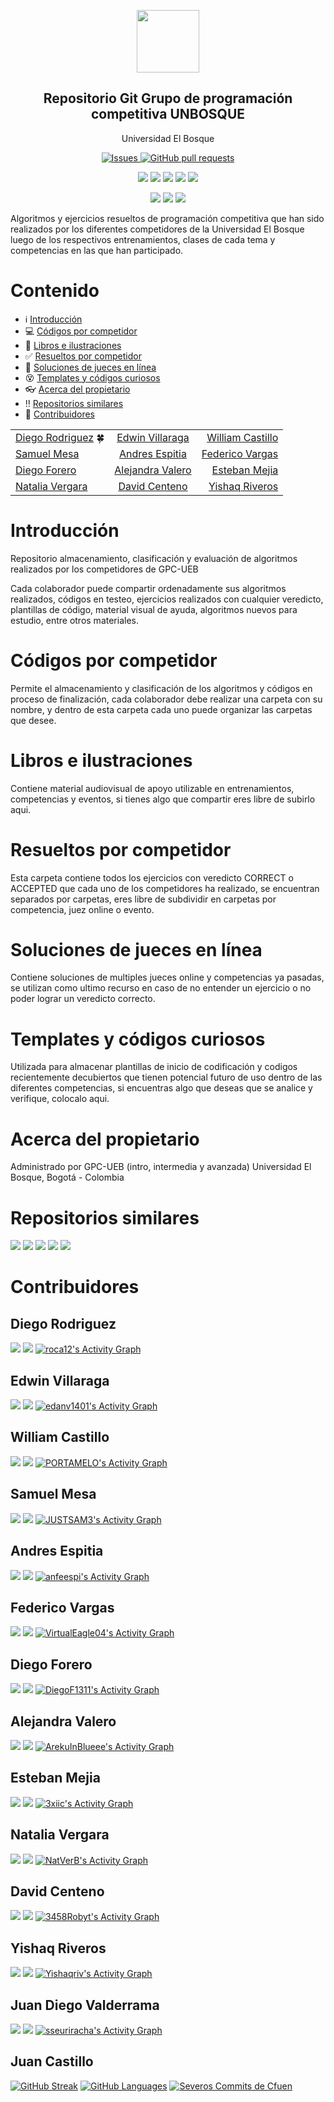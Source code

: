 


<p align="center">
 <img width="100px" src="https://www.iconsdb.com/icons/preview/royal-blue/code-xxl.png" align="center"  />
 <h2 align="center">Repositorio Git Grupo de programación competitiva UNBOSQUE</h2>
 <p align="center">Universidad El Bosque</p>
</p>
  <p align="center">
    <a href="https://github.com/roca12/UEB_CP/issues">
      <img alt="Issues" src="https://img.shields.io/github/issues/roca12/UEB_CP?color=0088ff&style=for-the-badge" />
    </a>
    <a href="https://github.com/roca12/UEB_CP/pulls">
      <img alt="GitHub pull requests" src="https://img.shields.io/github/issues-pr/roca12/UEB_CP?color=0088ff&style=for-the-badge" />
    </a>
    <br />
  </p>
   <p align="center">
      <img  src="https://img.shields.io/github/languages/count/roca12/UEB_CP?label=Formatos&color=yellow&style=for-the-badge" />
      <img  src="https://img.shields.io/github/repo-size/roca12/UEB_CP?color=important&style=for-the-badge" />
      <img  src="https://img.shields.io/github/last-commit/roca12/UEB_CP?style=for-the-badge">
      <img  src="https://img.shields.io/github/contributors/roca12/UEB_CP?color=blueviolet&style=for-the-badge" />
      <img  src="https://img.shields.io/github/commit-activity/w/roca12/UEB_CP?style=for-the-badge" />
    <br />
  </p>
  <p align="center">
      <img  src="https://img.shields.io/badge/Python-3.X-informational?logo=python&logoColor=white&color=green&style=for-the-badge" />
      <img  src="https://img.shields.io/badge/C++-14-informational?logo=c&logoColor=white&color=red&style=for-the-badge" />
      <img  src="https://img.shields.io/badge/Java-11-informational?logo=java&logoColor=white&color=blue&style=for-the-badge" />
    <br />
  </p>
</p>

Algoritmos y ejercicios resueltos de programación competitiva que han sido realizados por los diferentes competidores de la Universidad El Bosque luego de los respectivos entrenamientos, clases de cada tema y competencias en las que han participado.


# Contenido
- :information_source: [Introducción](#introducción)
- :computer: [Códigos por competidor](#códigos-por-competidor)
- :orange_book: [Libros e ilustraciones](#libros-e-ilustraciones)
- :white_check_mark: [Resueltos por competidor](#resueltos-por-competidor)
- :100: [Soluciones de jueces en línea](#soluciones-de-jueces-en-línea)
- :dizzy_face: [Templates y códigos curiosos](#templates-y-códigos-curiosos)
- :eyeglasses: [Acerca del propietario](#acerca-del-propietario)
- :bangbang: [Repositorios similares](#repositorios-similares)
- :turtle: [Contribuidores](#contribuidores)

|                                         |                                               |                                          |
| :---                                    |    :----:                                     |                                     ---: |
| [Diego Rodriguez](#diego-rodriguez) :four_leaf_clover:    |   [Edwin Villaraga](#edwin-villaraga)         | [William Castillo](#william-castillo)    |
| [Samuel Mesa](#samuel-mesa)             |   [Andres Espitia](#andres-espitia)           | [Federico Vargas](#federico-vargas)      |
| [Diego Forero](#diego-forero)           |   [Alejandra Valero](#alejandra-valero)       | [Esteban Mejia](#esteban-mejia)          |
| [Natalia Vergara](#natalia-vergara)     |   [David Centeno](#david-centeno)             | [Yishaq Riveros](#yishaq-riveros)          |

# Introducción

Repositorio almacenamiento, clasificación y evaluación de algoritmos realizados por los competidores de GPC-UEB

Cada colaborador puede compartir ordenadamente sus algoritmos realizados, códigos en testeo, ejercicios realizados con cualquier veredicto, plantillas de código, material visual de ayuda, algoritmos nuevos para estudio, entre otros materiales.

# Códigos por competidor

Permite el almacenamiento y clasificación de los algoritmos y códigos en proceso de finalización, cada colaborador debe realizar una carpeta con su nombre, y dentro de esta carpeta cada uno puede organizar las carpetas que desee.

# Libros e ilustraciones

Contiene material audiovisual de apoyo utilizable en entrenamientos, competencias y eventos, si tienes algo que compartir eres libre de subirlo aqui.

# Resueltos por competidor

Esta carpeta contiene todos los ejercicios con veredicto CORRECT o ACCEPTED que cada uno de los competidores ha realizado, se encuentran separados por carpetas, eres libre de subdividir en carpetas por competencia, juez online o evento.

# Soluciones de jueces en línea

Contiene soluciones de multiples jueces online y competencias ya pasadas, se utilizan como ultimo recurso en caso de no entender un ejercicio o no poder lograr un veredicto correcto.

# Templates y códigos curiosos

Utilizada para almacenar plantillas de inicio de codificación y codigos recientemente decubiertos que tienen potencial futuro de uso dentro de las diferentes competencias, si encuentras algo que deseas que se analice y verifique, colocalo aqui.

# Acerca del propietario
Administrado por GPC-UEB (intro, intermedia y avanzada)
Universidad El Bosque, Bogotá - Colombia

# Repositorios similares
[![](https://github-readme-stats.vercel.app/api/pin/?username=roca12&repo=gpccodes&show_owner=true&theme=dark)](https://github.com/roca12/gpccodes)
[![](https://github-readme-stats.vercel.app/api/pin/?username=ahoraSoyPeor&repo=notebook_descomUNAL&show_owner=true&theme=dark)](https://github.com/ahoraSoyPeor/notebook_descomUNAL)
[![](https://github-readme-stats.vercel.app/api/pin/?username=mhunicken&repo=icpc-team-notebook-el-vasito&show_owner=true&theme=dark)](https://github.com/mhunicken/icpc-team-notebook-el-vasito)
[![](https://github-readme-stats.vercel.app/api/pin/?username=Developer-Y&repo=cs-video-courses&show_owner=true&theme=dark)](https://github.com/Developer-Y/cs-video-courses)
[![](https://github-readme-stats.vercel.app/api/pin/?username=lnishan&repo=awesome-competitive-programming&show_owner=true&theme=dark)](https://github.com/lnishan/awesome-competitive-programming)

# Contribuidores
## Diego Rodriguez 
[![](https://streak-stats.demolab.com/?user=roca12&theme=java-dark&locale=es)](https://github.com/roca12)
[![](https://github-readme-stats.vercel.app/api/top-langs/?username=roca12&layout=compact&langs_count=10&theme=great-gatsby)](https://github.com/roca12)
<a href="https://github.com/ashutosh00710/github-readme-activity-graph"><img alt="roca12's Activity Graph" src="https://github-readme-activity-graph.cyclic.app/graph/?username=roca12&theme=elegant" style="width=200"/></a>
## Edwin Villaraga
[![](https://streak-stats.demolab.com/?user=edanv1401&theme=dracula&locale=es)](https://git.io/streak-stats)
[![](https://github-readme-stats.vercel.app/api/top-langs/?username=edanv1401&layout=compact&&langs_count=10&theme=omni)](https://github.com/edanv1401)
<a href="https://github.com/ashutosh00710/github-readme-activity-graph"><img alt="edanv1401's Activity Graph" src="https://github-readme-activity-graph.cyclic.app/graph/?username=edanv1401&theme=dracula" style="width=200"/></a>
## William Castillo
[![](https://streak-stats.demolab.com/?user=PORTAMELO&theme=midnight-purple&locale=es)](https://git.io/streak-stats)
[![](https://github-readme-stats.vercel.app/api/top-langs/?username=PORTAMELO&layout=compact&&langs_count=10&theme=dark)](https://github.com/PORTAMELO)
<a href="https://github.com/ashutosh00710/github-readme-activity-graph"><img alt="PORTAMELO's Activity Graph" src="https://github-readme-activity-graph.cyclic.app/graph/?username=PORTAMELO&theme=nightowl" style="width=200"/></a>
## Samuel Mesa
[![](https://streak-stats.demolab.com/?user=JUSTSAM3&theme=windows-dark&locale=es)](https://git.io/streak-stats)
[![](https://github-readme-stats.vercel.app/api/top-langs/?username=JUSTSAM3&layout=compact&&langs_count=10&theme=dark)](https://github.com/JUSTSAM3)
<a href="https://github.com/ashutosh00710/github-readme-activity-graph"><img alt="JUSTSAM3's Activity Graph" src="https://github-readme-activity-graph.cyclic.app/graph/?username=JUSTSAM3&theme=github-dark" style="width=200"/></a>
## Andres Espitia
[![](https://streak-stats.demolab.com/?user=anfeespi&theme=radical&locale=es)](https://git.io/streak-stats)
[![](https://github-readme-stats.vercel.app/api/top-langs/?username=anfeespi&layout=compact&&langs_count=10&theme=dark)](https://github.com/anfeespi)
<a href="https://github.com/ashutosh00710/github-readme-activity-graph"><img alt="anfeespi's Activity Graph" src="https://github-readme-activity-graph.cyclic.app/graph/?username=anfeespi&theme=synthwave-84" style="width=200"/></a>
## Federico Vargas
[![](https://streak-stats.demolab.com/?user=VirtualEagle04&theme=dark-smoky&locale=es)](https://git.io/streak-stats)
[![](https://github-readme-stats.vercel.app/api/top-langs/?username=VirtualEagle04&layout=compact&&langs_count=10&theme=dark)](https://github.com/VirtualEagle04)
<a href="https://github.com/ashutosh00710/github-readme-activity-graph"><img alt="VirtualEagle04's Activity Graph" src="https://github-readme-activity-graph.cyclic.app/graph/?username=VirtualEagle04&theme=high-contrast" style="width=200"/></a>
## Diego Forero
[![](https://streak-stats.demolab.com/?user=DiegoF1311&theme=radical&locale=es)](https://git.io/streak-stats)
[![](https://github-readme-stats.vercel.app/api/top-langs/?username=DiegoF1311&layout=compact&&langs_count=10&theme=dark)](https://github.com/DiegoF1311)
<a href="https://github.com/ashutosh00710/github-readme-activity-graph"><img alt="DiegoF1311's Activity Graph" src="https://github-readme-activity-graph.cyclic.app/graph/?username=DiegoF1311&theme=synthwave-84" style="width=200"/></a>
## Alejandra Valero
[![](https://streak-stats.demolab.com/?user=ArekuInBlueee&theme=radical&locale=es)](https://git.io/streak-stats)
[![](https://github-readme-stats.vercel.app/api/top-langs/?username=ArekuInBlueee&layout=compact&&langs_count=10&theme=dark)](https://github.com/ArekuInBlueee)
<a href="https://github.com/ashutosh00710/github-readme-activity-graph"><img alt="ArekuInBlueee's Activity Graph" src="https://github-readme-activity-graph.cyclic.app/graph/?username=ArekuInBlueee&theme=synthwave-84" style="width=200"/></a>
## Esteban Mejia
[![](https://streak-stats.demolab.com/?user=3xiic&theme=jolly&locale=es)](https://git.io/streak-stats)
[![](https://github-readme-stats.vercel.app/api/top-langs/?username=3xiic&layout=compact&&langs_count=10&theme=dark)](https://github.com/3xiic)
<a href="https://github.com/ashutosh00710/github-readme-activity-graph"><img alt="3xiic's Activity Graph" src="https://github-readme-activity-graph.cyclic.app/graph/?username=3xiic&theme=Gotham" style="width=200"/></a>
## Natalia Vergara
[![](https://streak-stats.demolab.com/?user=NatVerB&theme=radical&locale=es)](https://git.io/streak-stats)
[![](https://github-readme-stats.vercel.app/api/top-langs/?username=NatVerB&layout=compact&&langs_count=10&theme=dark)](https://github.com/NatVerB)
<a href="https://github.com/ashutosh00710/github-readme-activity-graph"><img alt="NatVerB's Activity Graph" src="https://github-readme-activity-graph.cyclic.app/graph/?username=NatVerB&theme=synthwave-84" style="width=200"/></a>
## David Centeno
[![](https://streak-stats.demolab.com/?user=3458Robyt&theme=radical&locale=es)](https://git.io/streak-stats)
[![](https://github-readme-stats.vercel.app/api/top-langs/?username=3458Robyt&layout=compact&&langs_count=10&theme=dark)](https://github.com/3458Robyt)
<a href="https://github.com/ashutosh00710/github-readme-activity-graph"><img alt="3458Robyt's Activity Graph" src="https://github-readme-activity-graph.cyclic.app/graph/?username=3458Robyt&theme=neon-dark" style="width=200"/></a>
## Yishaq Riveros
[![](https://streak-stats.demolab.com/?user=Yishaqriv&theme=radical&locale=es)](https://git.io/streak-stats)
[![](https://github-readme-stats.vercel.app/api/top-langs/?username=Yishaqriv&layout=compact&&langs_count=10&theme=violet-punch)](https://github.com/Yishaqriv)
<a href="https://github.com/ashutosh00710/github-readme-activity-graph"><img alt="Yishaqriv's Activity Graph" src="https://github-readme-activity-graph.cyclic.app/graph/?username=Yishaqriv&theme=tokyo-night" style="width=200"/></a>
## Juan Diego Valderrama
[![](https://streak-stats.demolab.com?user=sseuriracha&theme=violet-dark)](https://git.io/streak-stats)
[![](https://github-readme-stats.vercel.app/api/top-langs/?username=sseuriracha&layout=compact&&langs_count=10&theme=violet-dark)](https://github.com/sseuriracha)
<a href="https://github.com/ashutosh00710/github-readme-activity-graph"><img alt="sseuriracha's Activity Graph" src="https://github-readme-activity-graph.cyclic.app/graph/?username=sseuriracha&theme=violet-dark" style="width=200"/></a>




## Juan Castillo
[![GitHub Streak](https://streak-stats.demolab.com?user=cfuendev&theme=python-dark&hide_border=true)](https://git.io/streak-stats)
[![GitHub Languages](https://github-readme-stats.vercel.app/api/top-langs/?username=cfuendev&layout=compact&bg_color=000000&text_color=FED33B&title_color=4B8ABD&hide_border=true)](https://github.com/anuraghazra/github-readme-stats)
<a href="https://github.com/ashutosh00710/github-readme-activity-graph"><img alt="Severos Commits de Cfuen" src="https://github-readme-activity-graph.cyclic.app/graph/?username=cfuendev&line=FED33B&point=4B8ABD&bg_color=000000&color=4B8ABD&area=true&area_color=FED33B" style="width=200"/></a>